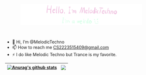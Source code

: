 <p align="center"><a href="https://anuraghazra.github.io"><img width="80%" alt="Hello, I'm Anurag. I do open source!" src="./assets/readme-header.png" /></a></p>

<br />

- 👋 Hi, I’m @MelodicTechno
- 📫 How to reach me <CS2223515409@gmail.com>
- ⚡ I do like Melodic Techno but Trance is my favorite.

<!---
MelodicTechno/MelodicTechno is a ✨ special ✨ repository because its `README.md` (this file) appears on your GitHub profile.
You can click the Preview link to take a look at your changes.
--->

| <a href="https://github.com/anuraghazra/github-readme-stats"><img align="center" src="https://github-readme-stats.vercel.app/api?username=MelodicTechno&show_icons=true&include_all_commits=true&theme=buefy&hide_border=true" alt="Anurag's github stats" /></a> | <a href="https://github.com/anuraghazra/github-readme-stats"><img align="center" src="https://github-readme-stats.vercel.app/api/top-langs/?username=MelodicTechno&layout=compact&theme=buefy&hide_border=true" /></a> |
| ------------- | ------------- |
